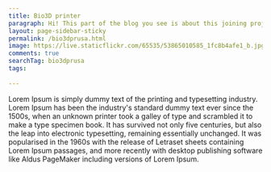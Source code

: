 ```yaml
---
title: Bio3D printer
paragraph: Hi! This part of the blog you see is about this joining project beetween Lina, BioEdTeech and Rog Center
layout: page-sidebar-sticky
permalink: /bio3dprusa.html
image: https://live.staticflickr.com/65535/53865010585_1fc8b4afe1_b.jpg
comments: true
searchTag: bio3dprusa
tags:
  
---
```




Lorem Ipsum is simply dummy text of the printing and typesetting industry. Lorem Ipsum has been the industry's standard dummy text ever since the 1500s, when an unknown printer took a galley of type and scrambled it to make a type specimen book. It has survived not only five centuries, but also the leap into electronic typesetting, remaining essentially unchanged. It was popularised in the 1960s with the release of Letraset sheets containing Lorem Ipsum passages, and more recently with desktop publishing software like Aldus PageMaker including versions of Lorem Ipsum.